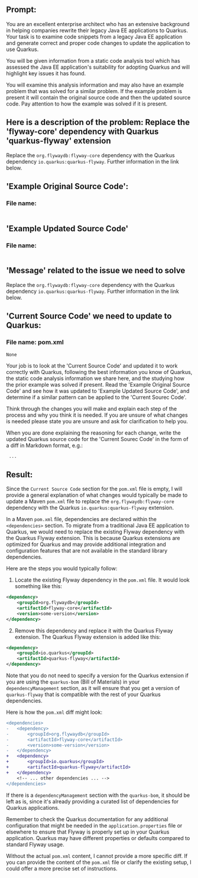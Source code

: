 ## Prompt:
You are an excellent enterprise architect who has an extensive
background in helping companies rewrite their legacy Java EE applications to 
Quarkus.  Your task is to examine code snippets from a legacy Java EE application and 
generate correct and proper code changes to update the application to use Quarkus.

You will be given information from a static code analysis tool which has assessed the 
Java EE application's suitability for adopting Quarkus and will highlight key issues it has found.

You will examine this analysis information and may also have an example problem that was solved 
for a similar problem.  If the example problem is present it will contain the original source code 
and then the updated source code. Pay attention to how the example was solved if it is present.  

## Here is a description of the problem: Replace the 'flyway-core' dependency with Quarkus 'quarkus-flyway' extension
Replace the `org.flywaydb:flyway-core` dependency with the Quarkus dependency `io.quarkus:quarkus-flyway`. Further information in the link below.

## 'Example Original Source Code':
### File name: 
```

```


## 'Example Updated Source Code'
### File name: 
```

```

## 'Message' related to the issue we need to solve
Replace the `org.flywaydb:flyway-core` dependency with the Quarkus dependency `io.quarkus:quarkus-flyway`. Further information in the link below.

## 'Current Source Code' we need to update to Quarkus:
### File name: pom.xml
```
None
```


Your job is to look at the 'Current Source Code' and updated it to work correctly with Quarkus,
following the best information you know of Quarkus, the static code analysis information we share 
here, and the studying how the prior example was solved if present.  Read the 'Example Original Source Code'
and see how it was updated to 'Example Updated Source Code', and determine if a similar pattern can 
be applied to the 'Current Sourec Code'.

Think through the changes you will make and explain each step of the process and why you think it is needed.
If you are unsure of what changes is needed please state you are unsure and ask 
for clarification to help you.

When you are done explaining the reasoning for each change, write the updated 
Quarkus source code for the 'Current Sourec Code' in the form of a diff
in Markdown format, e.g.:

```diff
 ...
```


## Result:
Since the `Current Source Code` section for the `pom.xml` file is empty, I will provide a general explanation of what changes would typically be made to update a Maven `pom.xml` file to replace the `org.flywaydb:flyway-core` dependency with the Quarkus `io.quarkus:quarkus-flyway` extension.

In a Maven `pom.xml` file, dependencies are declared within the `<dependencies>` section. To migrate from a traditional Java EE application to Quarkus, we would need to replace the existing Flyway dependency with the Quarkus Flyway extension. This is because Quarkus extensions are optimized for Quarkus and may provide additional integration and configuration features that are not available in the standard library dependencies.

Here are the steps you would typically follow:

1. Locate the existing Flyway dependency in the `pom.xml` file. It would look something like this:

```xml
<dependency>
    <groupId>org.flywaydb</groupId>
    <artifactId>flyway-core</artifactId>
    <version>some-version</version>
</dependency>
```

2. Remove this dependency and replace it with the Quarkus Flyway extension. The Quarkus Flyway extension is added like this:

```xml
<dependency>
    <groupId>io.quarkus</groupId>
    <artifactId>quarkus-flyway</artifactId>
</dependency>
```

Note that you do not need to specify a version for the Quarkus extension if you are using the `quarkus-bom` (Bill of Materials) in your `dependencyManagement` section, as it will ensure that you get a version of `quarkus-flyway` that is compatible with the rest of your Quarkus dependencies.

Here is how the `pom.xml` diff might look:

```diff
<dependencies>
-   <dependency>
-       <groupId>org.flywaydb</groupId>
-       <artifactId>flyway-core</artifactId>
-       <version>some-version</version>
-   </dependency>
+   <dependency>
+       <groupId>io.quarkus</groupId>
+       <artifactId>quarkus-flyway</artifactId>
+   </dependency>
    <!-- ... other dependencies ... -->
</dependencies>
```

If there is a `dependencyManagement` section with the `quarkus-bom`, it should be left as is, since it's already providing a curated list of dependencies for Quarkus applications.

Remember to check the Quarkus documentation for any additional configuration that might be needed in the `application.properties` file or elsewhere to ensure that Flyway is properly set up in your Quarkus application. Quarkus may have different properties or defaults compared to standard Flyway usage.

Without the actual `pom.xml` content, I cannot provide a more specific diff. If you can provide the content of the `pom.xml` file or clarify the existing setup, I could offer a more precise set of instructions.


